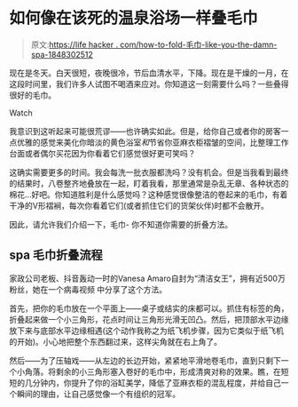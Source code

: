 # 如何像在该死的温泉浴场一样叠毛巾

> 原文:[https://life hacker . com/how-to-fold-毛巾-like-you-the-damn-spa-1848302512](https://lifehacker.com/how-to-fold-towels-like-youre-at-the-goddamn-spa-1848302512)

现在是冬天。白天很短，夜晚很冷，节后血清水平，下降。现在是干燥的一月，在这段时间里，我们许多人试图不喝酒来应对。你知道这一刻需要什么吗？一些叠得很好的毛巾。

Watch

我意识到这听起来可能很荒谬——也许确实如此。但是，给你自己或者你的房客一点优雅的感觉来美化你暗淡的黄色浴室*和*节省你亚麻衣柜褶皱的空间，比整理工作台面或者偶尔买花因为你看着它们感觉很好更可笑吗？

这确实需要更多的时间。我会每洗一批衣服都洗吗？没有机会。但是当我看到最终的结果时，八卷整齐地叠放在一起，盯着我看，那里通常是杂乱无章、各种状态的棉花...好吧。你知道胜利是什么感觉吗？这种感觉很像整洁的卷起来的毛巾，有着干净的V形褶裥，每次你看着它们(或者抓住它们的货架伙伴)时都不会散开。

因此，请允许我们介绍一下，毛巾- 你不知道你需要的折叠方法。

## spa 毛巾折叠流程

家政公司老板、抖音轰动一时的Vanesa Amaro自封为“清洁女王”，拥有近500万粉丝，她在一个病毒视频 中分享了这个方法。

首先，把你的毛巾放在一个平面上——桌子或结实的床都可以。抓住有标签的角，折叠起来做一个小三角形，花点时间让三角形光滑无凹凸。然后，把顶部水平边缘放下来与底部水平边缘相遇(这个动作我称之为纸飞机步骤，因为它类似于纸飞机的开始)。小心地把整个东西翻过来，这样尖角就在右上角了。

然后——为了压轴戏——从左边的长边开始，紧紧地平滑地卷毛巾，直到只剩下一个小角落。将剩余的小三角形塞入卷好的毛巾中，形成清爽对称的效果。瞧，在短短的几分钟内，你提升了你的浴缸美学，降低了亚麻衣柜的混乱程度，并给自己一个瞬间的理由，让自己感觉像一个有组织的冠军。